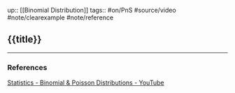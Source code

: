 up:: [[Binomial Distribution]]
tags:: #on/PnS #source/video #note/clearexample #note/reference  

## {{title}}


---

### References

[Statistics - Binomial & Poisson Distributions - YouTube](https://www.youtube.com/watch?v=BR1nN8DW2Vg)